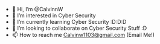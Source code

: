 - 👋 Hi, I’m @CalvinnW
- 👀 I’m interested in Cyber Security
- 🌱 I’m currently learning Cyber Security :D:D:D
- 💞️ I’m looking to collaborate on Cyber Security Stuff :D
- 📫 How to reach me Calvinw1103@gmail.com (Email Me!)

<!---
CalvinnW/CalvinnW is a ✨ special ✨ repository because its `README.md` (this file) appears on your GitHub profile.
You can click the Preview link to take a look at your changes.
--->
